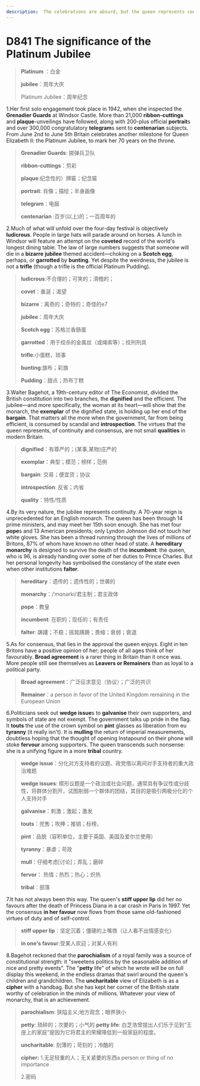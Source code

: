```yaml
---
description:  The celebrations are absurd, but the queen represents continuity and consensus 
---
```


# D841  The significance of the Platinum Jubilee 
> **Platinum** ：白金
 > 
> **jubilee**：周年大庆
 > 
> Platinum Jubilee：周年纪念
 > 

1.Her first solo engagement took place in 1942, when she inspected the **Grenadier Guards** at Windsor Castle. More than 21,000 **ribbon-cuttings** and **plaque**-unveilings have followed, along with 200-plus official **portrait**s and over 300,000 congratulatory **telegram**s sent to **centenarian** subjects. From June 2nd to June 5th Britain celebrates another milestone for Queen Elizabeth II: the Platinum Jubilee, to mark her 70 years on the throne.

> **Grenadier Guards**: 掷弹兵卫队
>
> **ribbon-cuttings**：剪彩
>
> **plaque**:纪念性的）牌匾；纪念匾
>
> **portrait**: 肖像；描绘；半身画像
>
> **telegram**：电报
>
> **centenarian** :百岁(以上)的；一百周年的
>

2.Much of what will unfold over the four-day festival is objectively **ludicrous**. People in large hats will parade around on horses. A lunch in Windsor will feature an attempt on the **coveted** record of the world's longest dining table. The law of large numbers suggests that someone will die in a **bizarre** **jubilee** themed accident—choking on a **Scotch egg**, perhaps, or **garrotted** by **bunting**. Yet despite the weirdness, the jubilee is not a **trifle** (though a trifle is the official Platinum Pudding).

> **ludicrous**:不合理的；可笑的；滑稽的；
>
> **covet**：垂涎；渴望
>
> **bizarre**：离奇的；奇特的；奇怪的e7
>
> **jubilee**：周年大庆
>
> **Scotch egg**：苏格兰香肠蛋
>
> **garrotted**：用于绞杀的金属丝（或绳索等）；绞刑刑具
>
> **trifle**:小蛋糕，琐事
>
> **bunting**:旗布；彩旗
>
> **Pudding**：甜点；热布丁糕
>


3.Walter Bagehot, a 19th-century editor of The Economist, divided the British constitution into two branches, the **dignified** and the efficient. The jubilee—and more specifically, the woman at its heart—will show that the monarch, the **exemplar** of the dignified state, is holding up her end of the **bargain**. That matters all the more when the government, far from being efficient, is consumed by scandal and **introspection**. The virtues that the queen represents, of continuity and consensus, are not small **qualities** in modern Britain.

> **dignified**：有尊严的；(某事,某物)庄严的
>
> **exemplar**：典型；模范；榜样；范例
>
> **bargain**: 交易；便宜货；协议
>
> **introspection**: 反省；内省
>
> **quality**：特性/性质
>

4.By its very nature, the jubilee represents continuity. A 70-year reign is unprecedented for an English monarch. The queen has been through 14 prime ministers, and may meet her 15th soon enough. She has met four **pope**s and 13 American presidents; only Lyndon Johnson did not touch her white gloves. She has been a thread running through the lives of millions of Britons, 87% of whom have known no other head of state. A **hereditary** **monarchy** is designed to survive the death of the **incumbent**: the queen, who is 96, is already handing over some of her duties to Prince Charles. But her personal longevity has symbolised the constancy of the state even when other institutions **falter**.

> **hereditary**：遗传的；遗传性的；世袭的
>
> **monarchy**：/ˈmɑnərki/君主制；君主政体
>
> **pope**：教皇
>
> **incumbent**: 在职的；现任的；有责任
>
> **falter**: 踌躇；不稳；摇晃蹒跚；畏缩；衰弱；衰退
>

5.As for consensus, that lies in the approval the queen enjoys. Eight in ten Britons have a positive opinion of her; people of all ages think of her favourably. **Broad agreement** is a rarer thing in Britain than it once was. More people still see themselves as **Leavers or Remainers** than as loyal to a political party.

> **Broad agreement**：广泛征求意见（协议）；广泛的共识
>
> **Remainer**：a person in favor of the United Kingdom remaining in the European Union
>

6.Politicians seek out **wedge issue**s to **galvanise** their own supporters, and symbols of state are not exempt. The government talks up pride in the flag. It **touts** the use of the crown symbol on **pint** glasses as liberation from eu **tyranny** (it really isn't). It is **mulling** the return of imperial measurements, doubtless hoping that the thought of opening Instapound on their phone will stoke **fervour** among supporters. The queen transcends such nonsense: she is a unifying figure in a more **tribal** country.

> **wedge issue**：分化对方支持者的议题、政党借以离间对手支持者的重大政治难题
>
> **wedge issues**: 楔形议题是一个政治或社会问题，通常具有争议性或分歧性，将群体分割开，试图削弱一个群体的团结，其目的是吸引两极分化的个人支持对手
>
> **galvanise**：刺激；激起；激发
>
> **touts**：兜售；吹捧；推销；标榜，
>
> **pint**：品脱（容积单位，主要于英国、美国及爱尔兰使用）
>
> **tyranny**：暴虐；苛政
>
> **mull**：仔细考虑[讨论]；弄乱；磨碎
>
> **fervor**： 热情；热烈；热心；炽热
>
> **tribal**：部落
>

7.It has not always been this way. The queen's **stiff upper lip** did her no favours after the death of Princess Diana in a car crash in Paris in 1997. Yet the consensus **in her favour** now flows from those same old-fashioned virtues of duty and of self-control.

> **stiff upper lip**：坚定沉着；僵硬的上嘴唇（让人看不出情感变化）
>
> **in one's favou**r:受某人欢迎；对某人有利
>

8.Bagehot reckoned that the **parochialism** of a royal family was a source of constitutional strength: it "sweetens politics by the seasonable addition of nice and pretty events". The "**petty** life" of which he wrote will be on full display this weekend, in the endless dramas that swirl around the queen's children and grandchildren. The **uncharitable** view of Elizabeth is as a **cipher** with a handbag. But she has kept her corner of the British state worthy of celebration in the minds of millions. Whatever your view of monarchy, that is an achievement.

> **parochialism**: 狭隘主义;地方观念；眼界狭小
>
> **petty**: 琐碎的；次要的；小气的 **petty life**: 白芝浩曾提出人们乐于见到“王座上的家庭”是因为它将君主的荣耀降低到一般家庭的程度。
>
> **uncharitable**: 刻薄的；苛刻的；冷酷的
>
> **cipher:** 1.无足轻重的人；无关紧要的东西a person or thing of no importance
>
> 2.密码
>

